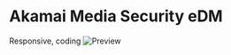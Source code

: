 # Akamai Media Security eDM
Responsive, coding
![Preview](https://www.threesquare.space/edm/2018/akamai/media-security/preview.png)
